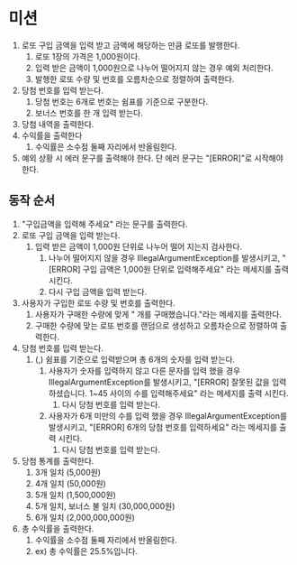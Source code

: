 # 미션
1. 로또 구입 금액을 입력 받고 금액에 해당하는 만큼 로또를 발행한다.
   1. 로또 1장의 가격은 1,000원이다.
   2. 입력 받은 금액이 1,000원으로 나누어 떨어지지 않는 경우 예외 처리한다.
   3. 발행한 로또 수량 및 번호를 오름차순으로 정렬하여 출력한다.
2. 당첨 번호를 입력 받는다.
   1. 당첨 번호는 6개로 번호는 쉼표를 기준으로 구분한다.
   2. 보너스 번호를 한 개 입력 받는다.
3. 당첨 내역을 출력한다.
4. 수익률을 출력한다
   1. 수익률은 소수점 둘째 자리에서 반올림한다.
5. 예외 상황 시 에러 문구를 출력해야 한다. 단 에러 문구는 "[ERROR]"로 시작해야 한다.
## 동작 순서
1. "구입금액을 입력해 주세요" 라는 문구를 출력한다.
2. 로또 구입 금액을 입력 받는다.
   1. 입력 받은 금액이 1,000원 단위로 나누어 떨어 지는지 검사한다.
      1. 나누어 떨어지지 않을 경우 IllegalArgumentException를 발생시키고, "[ERROR] 구입 금액은 1,000원 단위로 입력해주세요" 라는 메세지를 출력시킨다.
      2. 다시 구입 금액을 입력 받는다.
3. 사용자가 구입한 로또 수량 및 번호를 출력한다.
   1. 사용자가 구매한 수량에 맞게 " 개를 구매했습니다."라는 메세지를 출력한다.
   2. 구매한 수량에 맞는 로또 번호를 랜덤으로 생성하고 오름차순으로 정렬하여 출력한다.
4. 당첨 번호를 입력 받는다.
   1. (,) 쉼표를 기준으로 입력받으며 총 6개의 숫자를 입력 받는다.
      1. 사용자가 숫자를 입력하지 않고 다른 문자를 입력 했을 경우 IllegalArgumentException를 발생시키고, "[ERROR] 잘못된 값을 입력하셨습니다. 1~45 사이의 수를 입력해주세요" 라는 메세지를 출력 시킨다.
         1. 다시 당첨 번호를 입력 받는다.
      2. 사용자가 6개 미만의 수를 입력 했을 경우 IllegalArgumentException를 발생시키고, "[ERROR] 6개의 당첨 번호를 입력하세요" 라는 메세지를 출력 시킨다.
         1. 다시 당첨 번호를 입력 받는다.
5. 당첨 통계를 출력한다.
   1. 3개 일치 (5,000원)
   2. 4개 일치 (50,000원)
   3. 5개 일치 (1,500,000원)
   4. 5개 일치, 보너스 불 일치 (30,000,000원)
   5. 6개 일치 (2,000,000,000원)
6. 총 수익률을 출력한다.
   1. 수익률을 소수점 둘째 자리에서 반올림한다.
   2. ex) 총 수익률은 25.5%입니다.
   